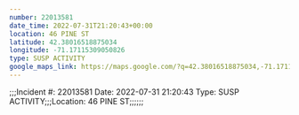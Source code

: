 ```yaml
---
number: 22013581
date_time: 2022-07-31T21:20:43+00:00
location: 46 PINE ST
latitude: 42.38016518875034
longitude: -71.17115309050826
type: SUSP ACTIVITY
google_maps_link: https://maps.google.com/?q=42.38016518875034,-71.17115309050826
---
```


;;;Incident #: 22013581  Date: 2022-07-31 21:20:43   Type: SUSP ACTIVITY;;;Location: 46 PINE ST;;;;;;
